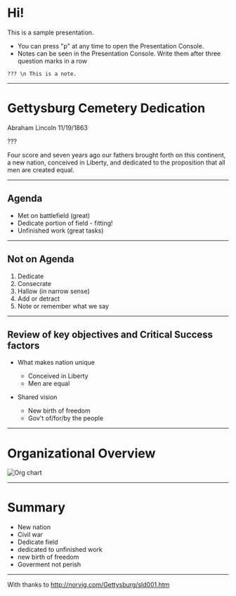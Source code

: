 # Hi!

This is a sample presentation. 

- You can press "p" at any time to open the Presentation Console.
- Notes can be seen in the Presentation Console. Write them after three question marks in a row

`??? \n This is a note.`

---

# Gettysburg Cemetery Dedication
Abraham Lincoln
11/19/1863

???

Four score and seven years ago our fathers brought forth on this continent, a new nation, conceived in Liberty, and dedicated to the proposition that all men are created equal.

---

## Agenda
- Met on battlefield (great)
- Dedicate portion of field - fitting!
- Unfinished work (great tasks)

---

## Not on Agenda
1. Dedicate
2. Consecrate
3. Hallow (in narrow sense)
4. Add or detract
5. Note or remember what we say

---

## Review of key objectives and Critical Success factors
- What makes nation unique
	- Conceived in Liberty
	- Men are equal

- Shared vision
	- New birth of freedom
	- Gov't of/for/by the people

---

# Organizational Overview

![Org chart](images/chart.png)

---

# Summary

- New nation
- Civil war
- Dedicate field
- dedicated to unfinished work
- new birth of freedom
- Goverment not perish

---

With thanks to <http://norvig.com/Gettysburg/sld001.htm>
